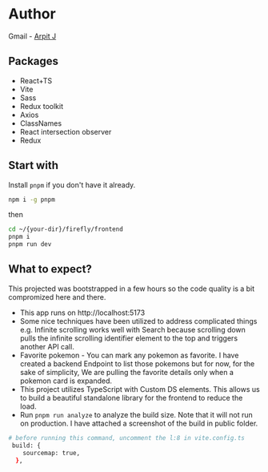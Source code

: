 # Author

Gmail - [Arpit J](mailto:gddjngr@gmail.com)

## Packages

- React+TS
- Vite
- Sass
- Redux toolkit
- Axios
- ClassNames
- React intersection observer
- Redux

## Start with

Install `pnpm` if you don't have it already.

```sh
npm i -g pnpm
```

then

```sh
cd ~/{your-dir}/firefly/frontend
pnpm i
pnpm run dev
```

## What to expect?

This projected was bootstrapped in a few hours so the code quality is a bit compromized here and there.

- This app runs on http://localhost:5173
- Some nice techniques have been utilized to address complicated things e.g. Infinite scrolling works well with Search because scrolling down pulls the infinite scrolling identifier element to the top and triggers another API call.
- Favorite pokemon - You can mark any pokemon as favorite. I have created a backend Endpoint to list those pokemons but for now, for the sake of simplicity, We are pulling the favorite details only when a pokemon card is expanded.
- This project utilizes TypeScript with Custom DS elements. This allows us to build a beautiful standalone library for the frontend to reduce the load.
- Run `pnpm run analyze` to analyze the build size. Note that it will not run on production. I have attached a screenshot of the build in public folder.

```sh
# before running this command, uncomment the l:8 in vite.config.ts
 build: {
    sourcemap: true,
  },
```
